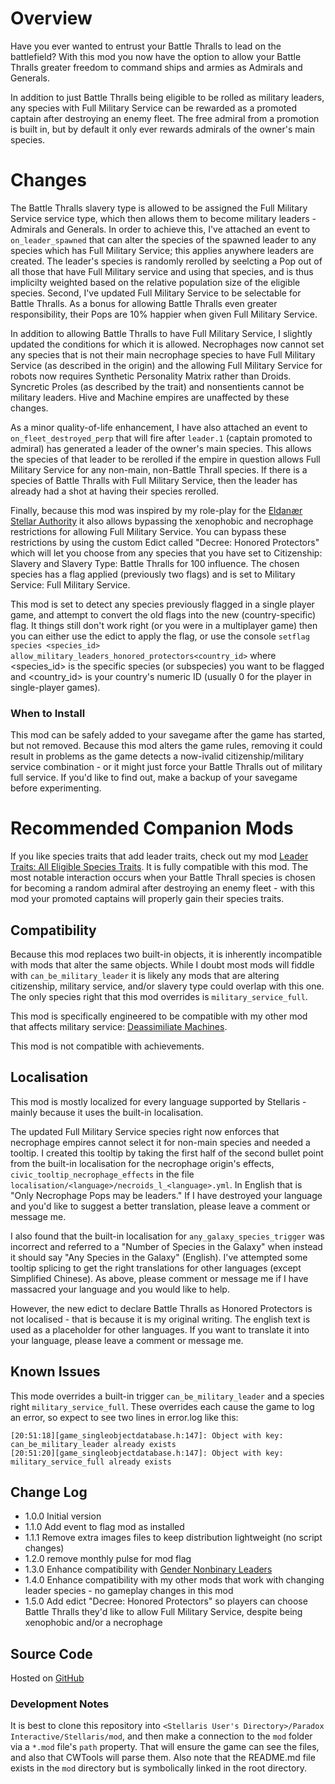 # Overview

Have you ever wanted to entrust your Battle Thralls to lead on the battlefield? With this mod you now have the option to allow your Battle Thralls greater freedom to command ships and armies as Admirals and Generals.

In addition to just Battle Thralls being eligible to be rolled as military leaders, any species with Full Military Service can be rewarded as a promoted captain after destroying an enemy fleet.  The free admiral from a promotion is built in, but by default it only ever rewards admirals of the owner's main species.

# Changes

The Battle Thralls slavery type is allowed to be assigned the Full Military Service service type, which then allows them to become military leaders - Admirals and Generals.  In order to achieve this, I've attached an event to `on_leader_spawned` that can alter the species of the spawned leader to any species which has Full Military Service; this applies anywhere leaders are created.  The leader's species is randomly rerolled by seelcting a Pop out of all those that have Full Military service and using that species, and is thus implicilty weighted based on the relative population size of the eligible species.  Second, I've updated Full Military Service to be selectable for Battle Thralls.  As a bonus for allowing Battle Thralls even greater responsibility, their Pops are 10% happier when given Full Military Service.

In addition to allowing Battle Thralls to have Full Military Service, I slightly updated the conditions for which it is allowed.  Necrophages now cannot set any species that is not their main necrophage species to have Full Military Service (as described in the origin) and the allowing Full Military Service for robots now requires Synthetic Personality Matrix rather than Droids.  Syncretic Proles (as described by the trait) and nonsentients cannot be military leaders.  Hive and Machine empires are unaffected by these changes.

As a minor quality-of-life enhancement, I have also attached an event to `on_fleet_destroyed_perp` that will fire after `leader.1` (captain promoted to admiral) has generated a leader of the owner's main species.  This allows the species of that leader to be rerolled if the empire in question allows Full Military Service for any non-main, non-Battle Thrall species.  If there is a species of Battle Thralls with Full Military Service, then the leader has already had a shot at having their species rerolled.

Finally, because this mod was inspired by my role-play for the [Eldanær Stellar Authority](https://steamcommunity.com/sharedfiles/filedetails/?id=2496360535) it also allows bypassing the xenophobic and necrophage restrictions for allowing Full Military Service.  You can bypass these restrictions by using the custom Edict called "Decree: Honored Protectors" which will let you choose from any species that you have set to Citizenship: Slavery and Slavery Type: Battle Thralls for 100 influence.  The chosen species has a flag applied (previously two flags) and is set to Military Service: Full Military Service.

This mod is set to detect any species previously flagged in a single player game, and attempt to convert the old flags into the new (country-specific) flag.  It things still don't work right (or you were in a multiplayer game) then you can either use the edict to apply the flag, or use the console `setflag species <species_id> allow_military_leaders_honored_protectors<country_id>` where <species_id> is the specific species (or subspecies) you want to be flagged and <country_id> is your country's numeric ID (usually 0 for the player in single-player games).

### When to Install

This mod can be safely added to your savegame after the game has started, but not removed.  Because this mod alters the game rules, removing it could result in problems as the game detects a now-ivalid citizenship/military service combination - or it might just force your Battle Thralls out of military full service.  If you'd like to find out, make a backup of your savegame before experimenting.

# Recommended Companion Mods

If you like species traits that add leader traits, check out my mod [Leader Traits: All Eligible Species Traits](https://steamcommunity.com/sharedfiles/filedetails/?id=2499031295).  It is fully compatible with this mod.  The most notable interaction occurs when your Battle Thrall species is chosen for becoming a random admiral after destroying an enemy fleet - with this mod your promoted captains will properly gain their species traits.

## Compatibility

Because this mod replaces two built-in objects, it is inherently incompatible with mods that alter the same objects.  While I doubt most mods will fiddle with `can_be_military_leader` it is likely any mods that are altering citizenship, military service, and/or slavery type could overlap with this one.  The only species right that this mod overrides is `military_service_full`.

This mod is specifically engineered to be compatible with my other mod that affects military service: [Deassimiliate Machines](https://steamcommunity.com/sharedfiles/filedetails/?id=2553812372).

This mod is not compatible with achievements.

## Localisation

This mod is mostly localized for every language supported by Stellaris - mainly because it uses the built-in localisation.

The updated Full Military Service species right now enforces that necrophage empires cannot select it for non-main species and needed a tooltip.  I created this tooltip by taking the first half of the second bullet point from the built-in localisation for the necrophage origin's effects, `civic_tooltip_necrophage_effects` in the file `localisation/<language>/necroids_l_<language>.yml`.  In English that is "Only Necrophage Pops may be leaders."  If I have destroyed your language and you'd like to suggest a better translation, please leave a comment or message me.

I also found that the built-in localisation for `any_galaxy_species_trigger` was incorrect and referred to a "Number of Species in the Galaxy" when instead it should say "Any Species in the Galaxy" (English).  I've attempted some tooltip splicing to get the right translations for other languages (except Simplified Chinese).  As above, please comment or message me if I have massacred your language and you would like to help.

However, the new edict to declare Battle Thralls as Honored Protectors is not localised - that is because it is my original writing.  The english text is used as a placeholder for other languages.  If you want to translate it into your language, please leave a comment or message me.

## Known Issues

This mode overrides a built-in trigger `can_be_military_leader` and a species right `military_service_full`.  These overrides each cause the game to log an error, so expect to see two lines in error.log like this:

```
[20:51:18][game_singleobjectdatabase.h:147]: Object with key: can_be_military_leader already exists
[20:51:20][game_singleobjectdatabase.h:147]: Object with key: military_service_full already exists
```

## Change Log

* 1.0.0 Initial version
* 1.1.0 Add event to flag mod as installed
* 1.1.1 Remove extra images files to keep distribution lightweight (no script changes)
* 1.2.0 remove monthly pulse for mod flag
* 1.3.0 Enhance compatibility with [Gender Nonbinary Leaders](https://steamcommunity.com/sharedfiles/filedetails/?id=2528614880)
* 1.4.0 Enhance compatibility with my other mods that work with changing leader species - no gameplay changes in this mod
* 1.5.0 Add edict "Decree: Honored Protectors" so players can choose Battle Thralls they'd like to allow Full Military Service, despite being xenophobic and/or a necrophage

## Source Code

Hosted on [GitHub](https://github.com/corsairmarks/battle_thrall_military_leaders)

### Development Notes

It is best to clone this repository into `<Stellaris User's Directory>/Paradox Interactive/Stellaris/mod`, and then make a connection to the `mod` folder via a `*.mod` file's `path` property.  That will ensure the game can see the files, and also that CWTools will parse them.  Also note that the README.md file exists in the `mod` directory but is symbolically linked in the root directory.
